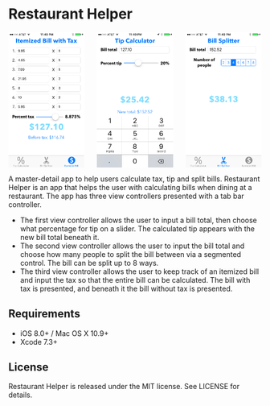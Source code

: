# Restaurant Helper

<p align="center">
<img align="left" src="screenshot1.png" height="30%" width="30%" alt=""/>
<img align="center" src="screenshot2.png" height="30%" width="30%" alt=""/>
<img align="right" src="screenshot3.png" height="30%" width="30%" alt=""/>
</p>

A master-detail app to help users calculate tax, tip and split bills. Restaurant Helper is an app that helps the user with calculating bills when dining at a restaurant. The app has three view controllers presented with a tab bar controller. 
- The first view controller allows the user to input a bill total, then choose what percentage for tip on a slider. The calculated tip appears with the new bill total beneath it.
- The second view controller allows the user to input the bill total and choose how many people to split the bill between via a segmented control. The bill can be split up to 8 ways.
- The third view controller allows the user to keep track of an itemized bill and input the tax so that the entire bill can be calculated. The bill with tax is presented, and beneath it the bill without tax is presented.

## Requirements

- iOS 8.0+ / Mac OS X 10.9+
- Xcode 7.3+

## License

Restaurant Helper is released under the MIT license. See LICENSE for details.